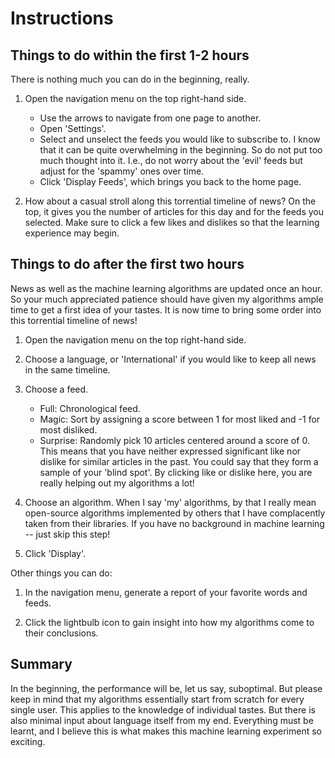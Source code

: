 # Instructions

## Things to do within the first 1-2 hours

There is nothing much you can do in the beginning, really.

1.  Open the navigation menu on the top right-hand side.

    *   Use the arrows to navigate from one page to another.
    *   Open 'Settings'.
    *   Select and unselect the feeds you would like to subscribe to.
        I know that it can be quite overwhelming in the beginning.
        So do not put too much thought into it.
        I.e., do not worry about the 'evil' feeds but adjust for the 'spammy' ones over time.
    *   Click 'Display Feeds', which brings you back to the home page.

2.  How about a casual stroll along this torrential timeline of news?
    On the top, it gives you the number of articles for this day and for the feeds you selected.
    Make sure to click a few likes and dislikes so that the learning experience may begin.

## Things to do after the first two hours

News as well as the machine learning algorithms are updated once an hour.
So your much appreciated patience should have given my algorithms ample time to get a first idea of your tastes.
It is now time to bring some order into this torrential timeline of news!

1.  Open the navigation menu on the top right-hand side.

2.  Choose a language, or 'International' if you would like to keep all news in the same timeline.

3.  Choose a feed.

    *   Full:
        Chronological feed.
    *   Magic:
        Sort by assigning a score between 1 for most liked and -1 for most disliked.
    *   Surprise:
        Randomly pick 10 articles centered around a score of 0.
        This means that you have neither expressed significant like nor dislike for similar articles in the past.
        You could say that they form a sample of your 'blind spot'.
        By clicking like or dislike here, you are really helping out my algorithms a lot!

4.  Choose an algorithm.
    When I say 'my' algorithms, by that I really mean open-source algorithms implemented by others that I have complacently taken from their libraries.
    If you have no background in machine learning -- just skip this step!

5.  Click 'Display'.

Other things you can do:

1.  In the navigation menu, generate a report of your favorite words and feeds.

2.  Click the lightbulb icon to gain insight into how my algorithms come to their conclusions.

## Summary

In the beginning, the performance will be, let us say, suboptimal.
But please keep in mind that my algorithms essentially start from scratch for every single user.
This applies to the knowledge of individual tastes.
But there is also minimal input about language itself from my end.
Everything must be learnt, and I believe this is what makes this machine learning experiment so exciting.
